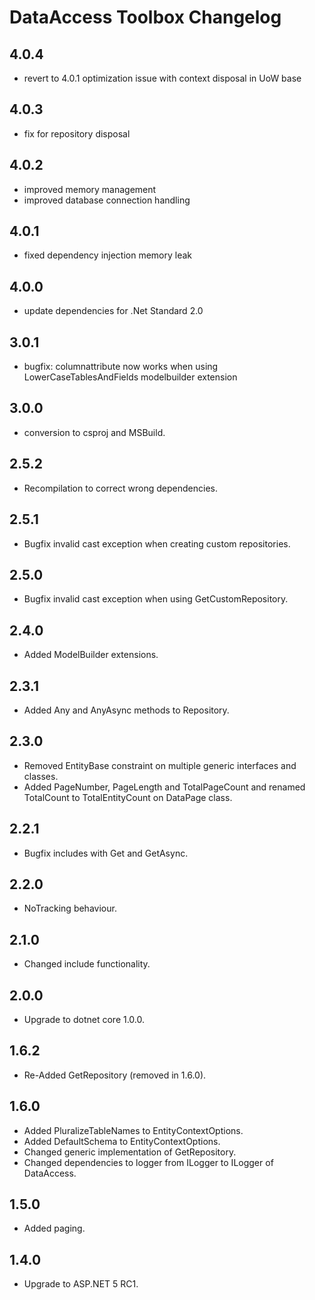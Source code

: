 # DataAccess Toolbox Changelog

## 4.0.4

 - revert to 4.0.1 optimization issue with context disposal in UoW base

## 4.0.3

 - fix for repository disposal

## 4.0.2

 - improved memory management
 - improved database connection handling

## 4.0.1

- fixed dependency injection memory leak

## 4.0.0

- update dependencies for .Net Standard 2.0

## 3.0.1

- bugfix: columnattribute now works when using LowerCaseTablesAndFields modelbuilder extension

## 3.0.0

- conversion to csproj and MSBuild.

## 2.5.2

- Recompilation to correct wrong dependencies.

## 2.5.1

- Bugfix invalid cast exception when creating custom repositories.

## 2.5.0

- Bugfix invalid cast exception when using GetCustomRepository.

## 2.4.0

- Added ModelBuilder extensions.

## 2.3.1

- Added Any and AnyAsync methods to Repository.

## 2.3.0

- Removed EntityBase constraint on multiple generic interfaces and classes.
- Added PageNumber, PageLength and TotalPageCount and renamed TotalCount to TotalEntityCount on DataPage class.

## 2.2.1

- Bugfix includes with Get and GetAsync.

## 2.2.0

- NoTracking behaviour.

## 2.1.0

- Changed include functionality.

## 2.0.0

- Upgrade to dotnet core 1.0.0.

## 1.6.2

- Re-Added GetRepository<TRepository> (removed in 1.6.0).

## 1.6.0

- Added PluralizeTableNames to EntityContextOptions.
- Added DefaultSchema to EntityContextOptions.
- Changed generic implementation of GetRepository.
- Changed dependencies to logger from ILogger to ILogger of DataAccess.

## 1.5.0

- Added paging.

## 1.4.0

- Upgrade to ASP.NET 5 RC1.

